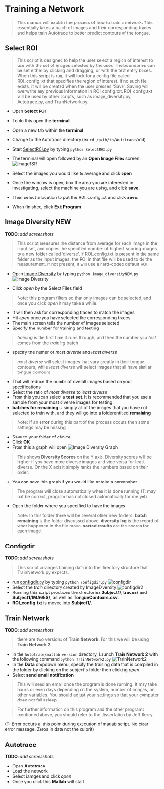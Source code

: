 Training a Network
===
>This manual will explain the process of how to train a network. This essentially takes a batch of images and their corresponding traces and helps train Autotrace to better predict contours of the tongue.

Select ROI
---
 >This script is designed to help the user select a region of interest
	to use with the set of images selected by the user. The boundaries
	can be set either by clicking and dragging, or with the text entry
	boxes. When this script is run, it will look for a config file called
	ROI_config.txt that specifies the region of interest. If no such file
	exists, it will be created when the user presses 'Save'. Saving will
	overwrite any previous information in ROI_config.txt.
	ROI_config.txt will be used by other scripts, such as image_diversity.py,
	Autotrace.py, and TrainNetwork.py.

+ Open __Select ROI__
+ To do this open the __terminal__
+ Open a new tab within the __terminal__
+ Change to the Autotrace directory (ex.`cd /path/to/Autotrace/old`)

+ Start [SelectROI.py](../SelectROI.py) by typing `python SelectROI.py`
+ The terminal will open followed by an __Open Image Files__ screen.
![Image1SR](images/Image1SR.png)
+ Select the images you would like to average and click __open__
+ Once the window is open, box the area you are interested in investigating, select the machine you are using, and click __save__.
+ Then select a location to put the ROI_config.txt and click __save__.
+ When finished, click __Exit Program__

Image Diversity NEW
---
__TODO__: _add screenshots_
>This script measures the distance from average for each image in the
	input set, and copies the specified number of highest scoring images
	to a new folder called 'diverse'. If ROI_config.txt is present in the
	same folder as the input images, the ROI in that file will be used to
	do the measurement. If not present, it will use a hard-coded default ROI.

+ Open [Image Diversity](../image_diversityNEW.py) by typing `python image_diversityNEW.py`
![Image Diversity](images/image_diversityNEW.png)

+ Click _open_ by the Select Files field
 >Note: this program filters so that only images can be selected, and once you click _open_ it may take a while.
+ It will then ask for corresponding traces to match the images
+ Hit _open_ once you have selected the corresponding traces
+ The main screen tells the number of images selected
+ Specify the number for training and testing
 >_training_ is the first time it runs through, and then the number you _test_ comes from the _training_ batch
+ specify the numer of _most diverse_ and _least diverse_
 > _most diverse_ will select images that vary greatly in their tongue contours, while _least diverse_ will select images that all have similar tongue contours

 + That will reduce the numbr of overall images based on your specifications
+ Select the ratio of _most diverse_ to _least diverse_
+ From this you can select a __test set__. It is recommended that you use a sample from your most diverse images for testing.
+ __batches for remaining__ is simply all of the images that you have not selected to train with, and they will go into a folderentitled __remaining__
 > Note: if an __error__ during this part of the process occurs then some settings may be missing
+ Save to your folder of choice
+ Click __OK__
+ From this a graph will open
![Image Diversity Graph](images/image_diversityNEWgraph.png)
 > This shows __Diversity Scores__ on the Y axis. Diversity scores will be higher if you have more diverse images and vice versa for least diverse. On the X axis it simply ranks the numbers based on their order.

 + You can save this graph if you would like or take a screenshot
>The program will close automatically when it is done running (T: may not be correct, program has not closed automatically for me yet)
+ Open the folder where you specified to have the images
 > Note: In this folder there will be several other new folders. __batch remaining__ is the folder discussed above. __diversity log__ is the record of what happened in the file move. __sorted results__ are the scores for each image.

Configdir
---
__TODO__: _add screenshots_
>This script arranges training data into the directory
    structure that TrainNetwork.py expects.

+ run [configdir.py](../configdir.py) by typing `python configdir.py`
![configdir](images/configdir.png)
+ Select the _train_ directory created by ImageDiversity
![configdir2](images/configdir2.png)
+ Running this script produces the directories __Subject1/__, __traces/__ and __Subject1/IMAGES/__, as well as __TongueContours.csv__.
+ __ROI_config.txt__    is moved into __Subject1/__.

Train Network
---
__TODO__: _add screenshots_
>there are two versions of __Train Network__. For this we will be using __Train Network 2__

 + In the `Autotrace/matlab-version` directory, Launch __Train Network 2__ with the following command `python TrainNetwork2.py`
 ![TrainNetwork2](images/TrainNetwork2.png) 
 + In the __Data__ dropdown menu, specify the training data that is compiled in the folder by clicking on the subject's folder then clicking _open_
 + Select __send email notification__

 > This will send an email once the program is done running. It may take hours or even days depending on the system, number of images, an other variables. You should adjust your settings so that your computer does not fall asleep.

 > For further information on this program and the other programs mentioned above, you should refer to the dissertation by Jeff Berry.

(T: Error occurs at this point during execution of matlab script. No clear error message. Zeros in data not the culprit)

Autotrace
---
__TODO__: _add screenshots_
 + Open __Autotrace__
 + Load the network
 + Select iamges and click _open_
 + Once you click this __Matlab__ will start

